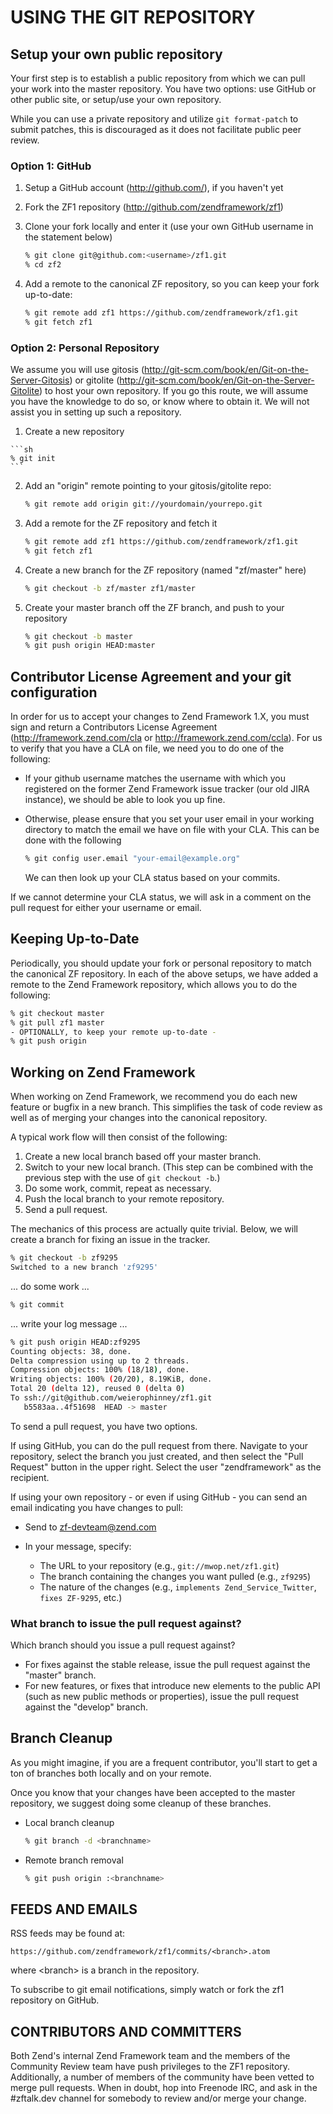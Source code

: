 # USING THE GIT REPOSITORY

## Setup your own public repository

Your first step is to establish a public repository from which we can
pull your work into the master repository. You have two options: use
GitHub or other public site, or setup/use your own repository.

While you can use a private repository and utilize ``git format-patch`` to
submit patches, this is discouraged as it does not facilitate public peer
review.

### Option 1: GitHub

 1. Setup a GitHub account (http://github.com/), if you haven't yet
 2. Fork the ZF1 repository (http://github.com/zendframework/zf1)
 3. Clone your fork locally and enter it (use your own GitHub username
    in the statement below)

    ```sh
    % git clone git@github.com:<username>/zf1.git
    % cd zf2
    ```

 4. Add a remote to the canonical ZF repository, so you can keep your fork
    up-to-date:

    ```sh
    % git remote add zf1 https://github.com/zendframework/zf1.git
    % git fetch zf1
    ```

### Option 2: Personal Repository

We assume you will use gitosis (http://git-scm.com/book/en/Git-on-the-Server-Gitosis)
or gitolite (http://git-scm.com/book/en/Git-on-the-Server-Gitolite) to host your
own repository.  If you go this route, we will assume you have the knowledge to
do so, or know where to obtain it. We will not assist you in setting up such a
repository.

 1.  Create a new repository

    ```sh
    % git init
    ```

 2. Add an "origin" remote pointing to your gitosis/gitolite repo:

    ```sh
    % git remote add origin git://yourdomain/yourrepo.git
    ```

 3. Add a remote for the ZF repository and fetch it

    ```sh
    % git remote add zf1 https://github.com/zendframework/zf1.git
    % git fetch zf1
    ```

 4. Create a new branch for the ZF repository (named "zf/master" here)

    ```sh
    % git checkout -b zf/master zf1/master
    ```

 5. Create your master branch off the ZF branch, and push to your
    repository

    ```sh
    % git checkout -b master
    % git push origin HEAD:master
    ```

## Contributor License Agreement and your git configuration

In order for us to accept your changes to Zend Framework 1.X, you must sign and
return a Contributors License Agreement (http://framework.zend.com/cla or
http://framework.zend.com/ccla). For us to verify that you have a CLA on file,
we need you to do one of the following:

* If your github username matches the username with which you registered on the
  former Zend Framework issue tracker (our old JIRA instance), we should be able
  to look you up fine.
* Otherwise, please ensure that you set your user email in your working
  directory to match the email we have on file with your CLA. This can be done
  with the following

  ```sh
  % git config user.email "your-email@example.org"
  ```

  We can then look up your CLA status based on your commits.

If we cannot determine your CLA status, we will ask in a comment on the pull
request for either your username or email.

## Keeping Up-to-Date

Periodically, you should update your fork or personal repository to
match the canonical ZF repository. In each of the above setups, we have
added a remote to the Zend Framework repository, which allows you to do
the following:


```sh
% git checkout master
% git pull zf1 master
- OPTIONALLY, to keep your remote up-to-date -
% git push origin
```

## Working on Zend Framework

When working on Zend Framework, we recommend you do each new feature or
bugfix in a new branch. This simplifies the task of code review as well
as of merging your changes into the canonical repository.

A typical work flow will then consist of the following:

 1. Create a new local branch based off your master branch.
 2. Switch to your new local branch. (This step can be combined with the
    previous step with the use of `git checkout -b`.)
 3. Do some work, commit, repeat as necessary.
 4. Push the local branch to your remote repository.
 5. Send a pull request.

The mechanics of this process are actually quite trivial. Below, we will
create a branch for fixing an issue in the tracker.

```sh
% git checkout -b zf9295
Switched to a new branch 'zf9295'
```
... do some work ...

```sh
% git commit
```
... write your log message ...

```sh
% git push origin HEAD:zf9295
Counting objects: 38, done.
Delta compression using up to 2 threads.
Compression objects: 100% (18/18), done.
Writing objects: 100% (20/20), 8.19KiB, done.
Total 20 (delta 12), reused 0 (delta 0)
To ssh://git@github.com/weierophinney/zf1.git
   b5583aa..4f51698  HEAD -> master
```


To send a pull request, you have two options.

If using GitHub, you can do the pull request from there. Navigate to
your repository, select the branch you just created, and then select the
"Pull Request" button in the upper right. Select the user
"zendframework" as the recipient.

If using your own repository - or even if using GitHub - you can send an
email indicating you have changes to pull:

 -  Send to <zf-devteam@zend.com>

 -  In your message, specify:
     -  The URL to your repository (e.g., `git://mwop.net/zf1.git`)
     -  The branch containing the changes you want pulled (e.g., `zf9295`)
     -  The nature of the changes (e.g., `implements
        Zend_Service_Twitter`, `fixes ZF-9295`, etc.)

### What branch to issue the pull request against?

Which branch should you issue a pull request against?

- For fixes against the stable release, issue the pull request against the
  "master" branch.
- For new features, or fixes that introduce new elements to the public API (such
  as new public methods or properties), issue the pull request against the
  "develop" branch.

## Branch Cleanup

As you might imagine, if you are a frequent contributor, you'll start to
get a ton of branches both locally and on your remote.

Once you know that your changes have been accepted to the master
repository, we suggest doing some cleanup of these branches.

 -  Local branch cleanup

    ```sh
    % git branch -d <branchname>
    ```

 -  Remote branch removal

    ```sh
    % git push origin :<branchname>
    ```


## FEEDS AND EMAILS

RSS feeds may be found at:

`https://github.com/zendframework/zf1/commits/<branch>.atom`

where &lt;branch&gt; is a branch in the repository.

To subscribe to git email notifications, simply watch or fork the zf1 repository
on GitHub.

## CONTRIBUTORS AND COMMITTERS

Both Zend's internal Zend Framework team and the members of the Community Review
team have push privileges to the ZF1 repository. Additionally, a number of
members of the community have been vetted to merge pull requests. When in doubt,
hop into Freenode IRC, and ask in the #zftalk.dev channel for somebody to review
and/or merge your change.

